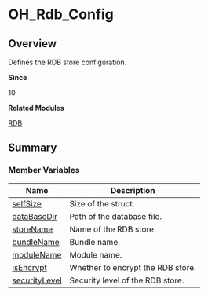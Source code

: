# OH_Rdb_Config


## Overview

Defines the RDB store configuration.

**Since**

10

**Related Modules**

[RDB](_r_d_b.md)


## Summary


### Member Variables

| Name| Description|
| -------- | -------- |
| [selfSize](_r_d_b.md#selfsize) | Size of the struct.|
| [dataBaseDir](_r_d_b.md#databasedir) | Path of the database file.|
| [storeName](_r_d_b.md#storename) | Name of the RDB store.|
| [bundleName](_r_d_b.md#bundlename) | Bundle name.|
| [moduleName](_r_d_b.md#modulename) | Module name. |
| [isEncrypt](_r_d_b.md#isencrypt) | Whether to encrypt the RDB store.|
| [securityLevel](_r_d_b.md#securitylevel) | Security level of the RDB store.|
